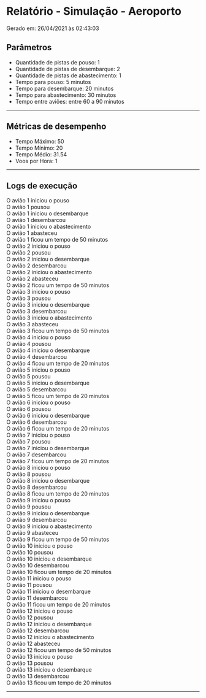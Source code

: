 # Relatório - Simulação - Aeroporto
Gerado em: 26/04/2021 às 02:43:03
## Parâmetros
 - Quantidade de pistas de pouso: 1
 - Quantidade de pistas de desembarque: 2
 - Quantidade de pistas de abastecimento: 1
 - Tempo para pouso: 5 minutos
 - Tempo para desembarque: 20 minutos
 - Tempo para abastecimento: 30 minutos
 - Tempo entre aviões: entre 60 a 90 minutos
------
## Métricas de desempenho
 - Tempo Máximo: 50
 - Tempo Mínimo: 20
 - Tempo Médio: 31.54
 - Voos por Hora: 1
------
## Logs de execução
O avião 1 iniciou o pouso  
O avião 1 pousou  
O avião 1 iniciou o desembarque  
O avião 1 desembarcou  
O avião 1 iniciou o abastecimento  
O avião 1 abasteceu  
O avião 1 ficou um tempo de 50 minutos  
O avião 2 iniciou o pouso  
O avião 2 pousou  
O avião 2 iniciou o desembarque  
O avião 2 desembarcou  
O avião 2 iniciou o abastecimento  
O avião 2 abasteceu  
O avião 2 ficou um tempo de 50 minutos  
O avião 3 iniciou o pouso  
O avião 3 pousou  
O avião 3 iniciou o desembarque  
O avião 3 desembarcou  
O avião 3 iniciou o abastecimento  
O avião 3 abasteceu  
O avião 3 ficou um tempo de 50 minutos  
O avião 4 iniciou o pouso  
O avião 4 pousou  
O avião 4 iniciou o desembarque  
O avião 4 desembarcou  
O avião 4 ficou um tempo de 20 minutos  
O avião 5 iniciou o pouso  
O avião 5 pousou  
O avião 5 iniciou o desembarque  
O avião 5 desembarcou  
O avião 5 ficou um tempo de 20 minutos  
O avião 6 iniciou o pouso  
O avião 6 pousou  
O avião 6 iniciou o desembarque  
O avião 6 desembarcou  
O avião 6 ficou um tempo de 20 minutos  
O avião 7 iniciou o pouso  
O avião 7 pousou  
O avião 7 iniciou o desembarque  
O avião 7 desembarcou  
O avião 7 ficou um tempo de 20 minutos  
O avião 8 iniciou o pouso  
O avião 8 pousou  
O avião 8 iniciou o desembarque  
O avião 8 desembarcou  
O avião 8 ficou um tempo de 20 minutos  
O avião 9 iniciou o pouso  
O avião 9 pousou  
O avião 9 iniciou o desembarque  
O avião 9 desembarcou  
O avião 9 iniciou o abastecimento  
O avião 9 abasteceu  
O avião 9 ficou um tempo de 50 minutos  
O avião 10 iniciou o pouso  
O avião 10 pousou  
O avião 10 iniciou o desembarque  
O avião 10 desembarcou  
O avião 10 ficou um tempo de 20 minutos  
O avião 11 iniciou o pouso  
O avião 11 pousou  
O avião 11 iniciou o desembarque  
O avião 11 desembarcou  
O avião 11 ficou um tempo de 20 minutos  
O avião 12 iniciou o pouso  
O avião 12 pousou  
O avião 12 iniciou o desembarque  
O avião 12 desembarcou  
O avião 12 iniciou o abastecimento  
O avião 12 abasteceu  
O avião 12 ficou um tempo de 50 minutos  
O avião 13 iniciou o pouso  
O avião 13 pousou  
O avião 13 iniciou o desembarque  
O avião 13 desembarcou  
O avião 13 ficou um tempo de 20 minutos  

------
